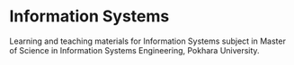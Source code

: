# Information Systems
Learning and teaching materials for Information Systems subject in Master of Science in Information Systems Engineering, Pokhara University.

